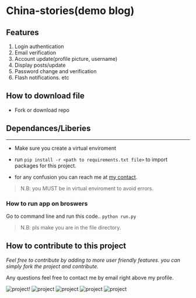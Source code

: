 # China-stories(demo blog)

## Features
1. Login authentication
2. Email verification
3. Account update(profile picture, username)
4. Display posts/update
5. Password change and verification
6. Flash notifications. etc

## How to download file
* Fork or download repo


## Dependances/Liberies
<hr>

*  Make sure you create a virtual enviroment
*  run `pip install -r <path to requirements.txt file>` to import packages for this project.

*  for any confusion you can reach me at [my contact](https://asapsonter.github.io/asapsonter_site/).


>N.B: you MUST be in virtual enviroment to avoid errors.



### How to run app on broswers
Go to command line and run this code.. `python run.py`
>N.B: pls make you are in the file directory.


## How to contribute to this project
*Feel free to contribute by adding to more user friendly features.
you can simply fork the project and contribute.*

Any questions feel free to contact me by email right above my profile.


![project!](china-stories/flaskblog/static/profilepictures/pro1.png)
![project](../static/pro2.png)
![project](..static/profilepictures/pro3.png)
![project](static/profilepictures/pro4.jpg)
![project](static/profilepictures/pro5.PNG)
